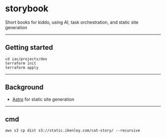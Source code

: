 # storybook

Short books for kiddo, using AI, task orchestration, and static site generation

---

## Getting started

```
cd iac/projects/dev
terraform init
terraform apply
```

---

## Background

- [Astro](https://astro.build/) for static site generation

---

## cmd

```
aws s3 cp dist s3://static.ikenley.com/cat-story/ --recursive
```
